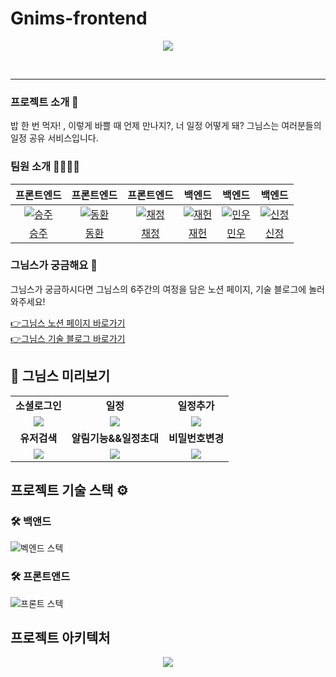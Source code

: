 # Gnims-frontend
<p align="center"><img src="https://user-images.githubusercontent.com/87173870/224200667-f5d8f238-af59-4f4c-aef4-09402d9a2ff5.png"></p>
<br>

* * *


### 프로젝트 소개 🙂
밥 한 번 먹자! , 이렇게 바쁠 때 언제 만나지?, 너 일정 어떻게 돼? 그님스는 여러분들의 일정 공유 서비스입니다. 
<br>
### 팀원 소개 👨‍👩‍👧‍👧

<table>
  <thead>
    <tr>
      <th align="center">프론트엔드</th>
      <th align="center">프론트엔드</th>
      <th align="center">프론트엔드</th>
      <th align="center">백엔드</th>
      <th align="center">백엔드</th>
      <th align="center">백엔드</th>
    </tr>
  </thead>
  <tbody>
<tr>
<td align="center"><a target="_blank" rel="noopener noreferrer nofollow" href="https://user-images.githubusercontent.com/87173870/224207389-b7f9a925-5e8e-4998-993d-46eca44a8744.png?size=100"><img src="https://user-images.githubusercontent.com/87173870/224207389-b7f9a925-5e8e-4998-993d-46eca44a8744.png?size=100" alt="승주" style="max-width: 100%;"></a></td>
<td align="center"><a target="_blank" rel="noopener noreferrer nofollow" href="https://user-images.githubusercontent.com/87173870/224207480-d8c01c6a-1fc2-41f0-8701-516fe646a557.png?size=100"><img src="https://user-images.githubusercontent.com/87173870/224207480-d8c01c6a-1fc2-41f0-8701-516fe646a557.png?size=100" alt="동환" style="max-width: 100%;"></a></td>
<td align="center"><a target="_blank" rel="noopener noreferrer nofollow" href="https://user-images.githubusercontent.com/87173870/224207544-598868a5-4df4-4606-b84b-f7d1d7edad01.png?size=100"><img src="https://user-images.githubusercontent.com/87173870/224207544-598868a5-4df4-4606-b84b-f7d1d7edad01.png?size=100" alt="채정" style="max-width: 100%;"></a></td>
<td align="center"><a target="_blank" rel="noopener noreferrer nofollow" href="https://user-images.githubusercontent.com/87173870/224206717-86325bbc-5473-422c-ba97-6bbf26d627ee.png?size=100"><img src="https://user-images.githubusercontent.com/87173870/224206717-86325bbc-5473-422c-ba97-6bbf26d627ee.png?size=100" alt="재헌" style="max-width: 100%;"></a></td>
<td align="center"><a target="_blank" rel="noopener noreferrer nofollow" href="https://user-images.githubusercontent.com/87173870/224207627-3de9f021-8169-4d9d-b788-ec0a7e1fd943.png?size=100"><img src="https://user-images.githubusercontent.com/87173870/224207627-3de9f021-8169-4d9d-b788-ec0a7e1fd943.png?size=100" alt="민우" style="max-width: 100%;"></a></td>
<td align="center"><a target="_blank" rel="noopener noreferrer nofollow" href="https://user-images.githubusercontent.com/87173870/224207947-eba11f6c-b055-46d8-b3e0-d82b5cc6f62a.png?size=100"><img src="https://user-images.githubusercontent.com/87173870/224207947-eba11f6c-b055-46d8-b3e0-d82b5cc6f62a.png?size=100" alt="신정" style="max-width: 100%;"></a></td>
</tr>
<tr>
<td align="center"><a href="https://github.com/haruharuganda">승주</a></td>
<td align="center"><a href="https://github.com/dong-fa">동환</a></td>
<td align="center"><a href="https://github.com/AngelaChaejung">채정</a></td>
<td align="center"><a href="https://github.com/jxxhxxx">재헌</a></td>
<td align="center"><a href="https://github.com/ymw1023">민우</a></td>
<td align="center"><a href="https://github.com/LeeShinJeong">신정</a></td>
</tr>
</tbody>
</table>

### 그님스가 궁금해요 🤔

그님스가 궁금하시다면 그님스의 6주간의 여정을 담은 노션 페이지, 기술 블로그에 놀러와주세요!

[👉그님스 노션 페이지 바로가기](https://mountainous-promise-a24.notion.site/GNIMS-67a550352fb543b2b880f2998a5d2af2) <br>
[👉그님스 기술 블로그 바로가기](https://gnims.tistory.com) <br>

## :eyes: 그님스 미리보기
<table>
  <tr>
    <td align="center"><strong>소셜로그인</strong></td>
    <td align="center"><strong>일정</strong></td>
    <td align="center"><strong>일정추가</strong></td>
  </tr>
   <tr>
    <td align="center"><img src="https://user-images.githubusercontent.com/97508841/225238961-606650ee-b273-4936-81de-be581ef54d80.gif"/></td>
    <td align="center"><img src="https://user-images.githubusercontent.com/97508841/225239105-afa54f39-5127-489b-88ea-64553ba6243a.gif"/></td>
    <td align="center"><img src="https://user-images.githubusercontent.com/97508841/225239476-a3316f12-4cb2-4bce-a470-5b2298a9ef51.gif"/></td>
  </tr>
    <tr>
    <td align="center"><strong>유저검색</strong></td>
    <td align="center"><strong>알림기능&&일정초대</strong></td>
    <td align="center"><strong>비밀번호변경</strong></td>
  </tr>
   <tr>
    <td align="center"><img src="https://user-images.githubusercontent.com/97508841/225239885-834288f9-d888-4926-baa7-41b71c8a2459.gif"/></td>
    <td align="center"><img src="https://user-images.githubusercontent.com/97508841/225243911-e7422fbd-0baf-4359-944d-e071c986d034.gif"/></td>
    <td align="center"><img src="https://user-images.githubusercontent.com/97508841/225240011-d6fc5d57-6358-47d3-9d30-e5a34d6cdb26.gif"/></td>
  </tr>
</table>

## 프로젝트 기술 스택 ⚙️

### 🛠 백앤드

![벡엔드 스텍](https://user-images.githubusercontent.com/87173870/226785750-906c46d7-c7ad-41a6-8a34-7dd16959578f.png)


### 🛠 프론트앤드
![프론트 스텍](https://user-images.githubusercontent.com/87173870/224219442-3e6170b1-e6e2-41b3-a928-08d2f1a7cce1.png)

## 프로젝트 아키텍처

<p align="center"><img src="https://user-images.githubusercontent.com/87173870/224208872-18a67047-ad31-43f7-8d34-8a07a2fe68a2.png"></p>
<br>

